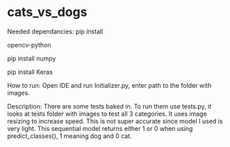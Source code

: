 # cats_vs_dogs
Needed dependancies:
pip install 

opencv-python

pip install numpy

pip install Keras

How to run:
Open IDE and run Initializer.py, enter path to the folder with images. 

Description:
There are some tests baked in. To run them use tests.py, it looks at tests folder with images to test all 3 categories.
It uses image resizing to increase speed. 
This is not super accurate since model I used is very light.
This sequential model returns either 1 or 0 when using predict_classes(), 1 meaning dog and 0 cat.

